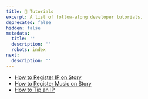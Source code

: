 ```yaml
---
title: 📘 Tutorials
excerpt: A list of follow-along developer tutorials.
deprecated: false
hidden: false
metadata:
  title: ''
  description: ''
  robots: index
next:
  description: ''
---
```

* [How to Register IP on Story](doc:how-to-register-ip-on-story)
* [How to Register Music on Story](doc:how-to-register-music-on-story)
* [How to Tip an IP](doc:how-to-tip-an-ip)
